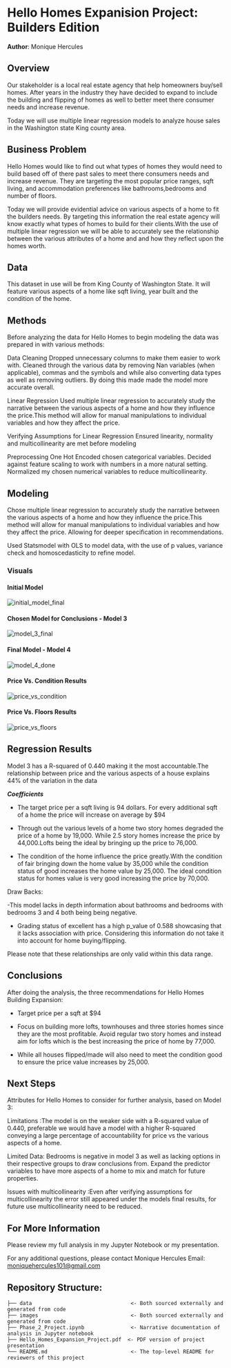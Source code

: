 # Hello Homes Expanision Project: Builders Edition
**Author**: Monique Hercules


## Overview
Our stakeholder is a local real estate agency that help homeowners buy/sell homes. After years in the industry they have decided to expand to include the building and flipping of homes as well to better meet there consumer needs and increase revenue.

Today we will use multiple linear regression models to analyze house sales in the Washington state King county area.


## Business Problem
Hello Homes would like to find out what types of homes they would need to build based off of there past sales to meet there consumers needs and increase revenue. They are targeting the most popular price ranges, sqft living, and accommodation preferences like bathrooms,bedrooms and number of floors. 

Today we will provide evidential advice on various aspects of a home to fit the builders needs. By targeting this information the real estate agency will know exactly what types of homes to build for their clients.With the use of multiple linear regression we will be able to accurately  see the relationship between the various attributes of a home and and how they reflect upon the homes worth. 


## Data
This dataset in use will be from King County of Washington State. It will feature various aspects of a home like sqft living, year built and the condition of the home. 


## Methods
Before analyzing the data for Hello Homes to begin modeling the data was prepared in with various methods:

Data Cleaning 
Dropped unnecessary columns to make them easier to work with. Cleaned through the various data by removing Nan variables (when applicable), commas and the symbols and while also converting data types as well as removing outliers. By doing this made made the model more accurate overall. 

Linear Regression 
Used multiple linear regression to accurately study the narrative between the various aspects of a home and how they influence the price.This method will allow for manual manipulations to individual variables and how they affect the price. 

Verifying Assumptions for Linear Regression 
Ensured linearity, normality and multicollinearity are met before modeling 

Preprocessing 
One Hot Encoded chosen categorical variables. Decided against feature scaling to work with numbers in a more natural setting. Normalized my chosen numerical variables to reduce multicollinearity. 



## Modeling 
Chose multiple linear regression to accurately study the narrative between the various aspects of a home and how they influence the price.This method will allow for manual manipulations to individual variables and how they affect the price. Allowing for deeper specification in recommendations.

Used Statsmodel with OLS to model data, with the  use of p values, variance check and homoscedasticity to refine model. 

### Visuals 
#### Initial Model
![initial_model_final](./images/initial_model_final.png)

#### Chosen Model for Conclusions - Model 3
![model_3_final](./images/model_3_final.png)

#### Final Model - Model 4
![model_4_done](./images/model_4_done.png)

#### Price Vs. Condition Results 
![price_vs_condition](./images/price_vs_condition.png)

#### Price Vs. Floors Results 
![price_vs_floors](./images/price_vs_floors.png)


## Regression Results 

Model 3 has a R-squared of 0.440 making it the most accountable.The relationship between price and the various aspects of a house explains 44% of the variation in the data

***Coefficients***
- The target price per a sqft living is 94 dollars. 
For every additional sqft of a home the price will increase on average by $94

- Through out the various levels of a home two story homes degraded the price of a home by 19,000. While 2.5 story homes increase the price by 44,000.Lofts being the ideal by bringing up the price to 76,000.

- The condition of the home influence the price greatly.With the condition of fair bringing down the home value by 35,000 while the condition status of good increases the home value by 25,000. The ideal condition status for homes value is very good increasing the price by 70,000. 

Draw Backs:

-This model lacks in depth information about bathrooms and bedrooms with bedrooms 3 and 4 both being being negative. 

- Grading status of excellent has a high p_value of 0.588 showcasing that it lacks association with price. Considering this information do not take it into account for home buying/flipping.

Please note that these relationships are only valid within this data range. 


## Conclusions
After doing the analysis, the three recommendations for Hello Homes Building Expansion:

- Target price per a sqft at $94

- Focus on building more lofts, townhouses and three stories homes since they are the most profitable. Avoid regular two story homes and instead aim for lofts which is the best increasing the price of home by 77,000. 

- While all houses flipped/made will also need to meet the condition good to ensure the price value increases by 25,000.

## Next Steps 
Attributes for Hello Homes to consider for further analysis, based on Model 3: 

Limitations :The model is on the weaker side with a R-squared value of 0.440, preferable we would have a model with a higher R-squared conveying a large percentage of accountability for price vs the various aspects of a home.

Limited Data: Bedrooms is negative in model 3 as well as lacking options in their respective groups to draw conclusions from. Expand the predictor variables to have more aspects of a home to mix and match for future properties.  

Issues with multicollinearity :Even after verifying assumptions for multicollinearity the error still appeared under the models final results, for future use multicollinearity need to be reduced.  
 

## For More Information
Please review my full analysis in my Jupyter Notebook or my presentation.

For any additional questions, please contact Monique Hercules Email: moniquehercules101@gmail.com


## Repository Structure:
```
├── data                                <- Both sourced externally and generated from code
├── images                              <- Both sourced externally and generated from code
├── Phase_2_Project.ipynb               <- Narrative documentation of analysis in Jupyter notebook
├── Hello_Homes_Expansion_Project.pdf  <- PDF version of project presentation
└── README.md                           <- The top-level README for reviewers of this project
```